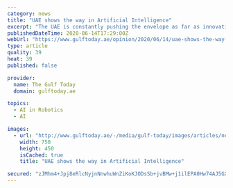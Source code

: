 ```yaml
---
category: news
title: "UAE shows the way in Artificial Intelligence"
excerpt: "The UAE is constantly pushing the envelope as far as innovation and creativity are concerned, specially in the realm of Artificial Intelligence and automation."
publishedDateTime: 2020-06-14T17:29:00Z
webUrl: "https://www.gulftoday.ae/opinion/2020/06/14/uae-shows-the-way-in-artificial-intelligence"
type: article
quality: 39
heat: 39
published: false

provider:
  name: The Gulf Today
  domain: gulftoday.ae

topics:
  - AI in Robotics
  - AI

images:
  - url: "http://www.gulftoday.ae/-/media/gulf-today/images/articles/news/2019/4/8/artificial-intelligence-750.ashx?h=450&w=750&hash=75E4EE6391FB2A7CDB77843BB3DF8773"
    width: 750
    height: 450
    isCached: true
    title: "UAE shows the way in Artificial Intelligence"

secured: "zJMhm4+Jpj8eRlcNyjnNnwhuWnZiKoKJODsSb+jvBMw+j1ilEPA0Hw74AJ5GXhLpvFmNBNL4g3txPOPX2fTclRlZl6AYQ0BBt99DCTzo8LYJIjnUvPeU0ibSUlmEvfiOmjhsLIsFQjPsO1SKiqIbBoABoiG82Jso2VDrbCFk+U/Zeoid88ZZYleMFu4dbJrZXXHy02Os+svzYxZRwvbXYWQF6TIizJSnQXgg5OdvnYGu0ENyMOfeV91zun0J5ZxcgE3AiSLiA0VmUN37xdjp5lGBkP+1V1ZM/UwvrsJGnnLP+9PB0dgceJZwCc8OiqeBPKdYCXhnHZlSL5H6LtCh8w==;bTm2LI8XsCf8EoV2b73w0A=="
---
```


